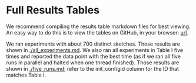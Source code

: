 # Full Results Tables

We recommend compiling the results table markdown files for best viewing. An easy
way to do this is to view the tables on GitHub, in your browser: 
[url](https://github.com/egolf-cs/scythe-fmcad2024/tree/main/full_results).

We ran experiments with about 700 distinct sketches. Those results are shown in
[./all_experiments.md](./all_experiments.md). We also ran all experiments in
Table I five times and reported the data point with the best time (as if we ran
all five runs in parallel and halted when one thread finished). Those results
are shown in [./five_runs.md](./five_runs.md); refer to the init_configid column
for the ID that matches Table I.
